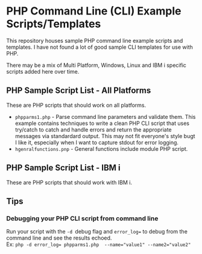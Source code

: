 # PHP Command Line (CLI) Example Scripts/Templates
This repository houses sample PHP command line example scripts and templates. I have not found a lot of good sample CLI templates for use with PHP.    

There may be a mix of Multi Platform, Windows, Linux and IBM i specific scripts added here over time. 

## PHP Sample Script List - All Platforms
These are PHP scripts that should work on all platforms.  
- ```phpparms1.php``` - Parse command line parameters and validate them. This example contains techniques to write a clean PHP CLI script that uses try/catch to catch and handle errors and return the appropriate messages via standardard output. This may not fit everyone's style bugt I like it, especially when I want to capture stdout for error logging.
- ```hgenralfunctions.pnp``` - General functions include module PHP script.

## PHP Sample Script List - IBM i 
These are PHP scripts that should work with IBM i.

## Tips

### Debugging your PHP CLI script from command line   
Run your script with the ```-d ```debug flag and ```error_log=``` to debug from the command line and see the results echoed.   
Ex: ```php -d error_log= phpparms1.php  --name="value1" --name2="value2"```


 





